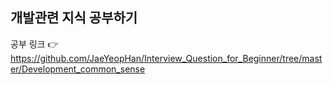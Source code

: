 ## 개발관련 지식 공부하기

공부 링크
👉 https://github.com/JaeYeopHan/Interview_Question_for_Beginner/tree/master/Development_common_sense
